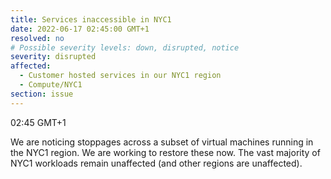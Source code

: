 ```yaml
---
title: Services inaccessible in NYC1
date: 2022-06-17 02:45:00 GMT+1
resolved: no
# Possible severity levels: down, disrupted, notice
severity: disrupted
affected:
  - Customer hosted services in our NYC1 region
  - Compute/NYC1
section: issue
---
```


02:45  GMT+1

We are noticing stoppages across a subset of virtual machines running in the NYC1 region. We are working to restore these now. The vast majority of NYC1 workloads remain unaffected (and other regions are unaffected).
